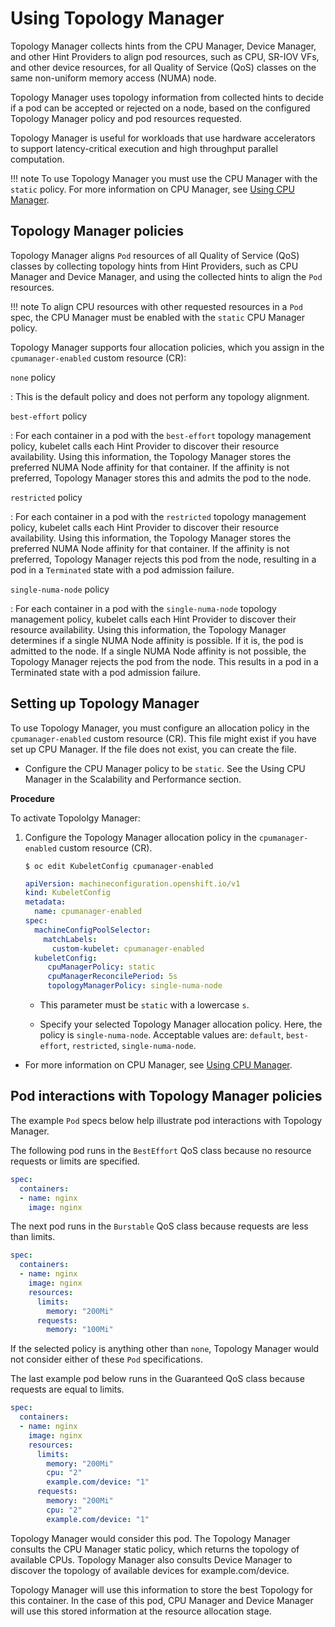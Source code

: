 # Using Topology Manager

Topology Manager collects hints from the CPU Manager, Device Manager, and other Hint Providers to align pod resources, such as CPU, SR-IOV VFs, and other device resources, for all Quality of Service (QoS) classes on the same non-uniform memory access (NUMA) node.

Topology Manager uses topology information from collected hints to decide if a pod can be accepted or rejected on a node, based on the configured Topology Manager policy and pod resources requested.

Topology Manager is useful for workloads that use hardware accelerators to support latency-critical execution and high throughput parallel computation.

!!! note
    To use Topology Manager you must use the CPU Manager with the `static` policy. For more information on CPU Manager, see [Using CPU Manager](../scalability_and_performance/using-cpu-manager/#using-cpu-manager).

## Topology Manager policies

Topology Manager aligns `Pod` resources of all Quality of Service (QoS) classes by collecting topology hints from Hint Providers, such as CPU Manager and Device Manager, and using the collected hints to align the `Pod` resources.

!!! note
    To align CPU resources with other requested resources in a `Pod` spec, the CPU Manager must be enabled with the `static` CPU Manager policy.

Topology Manager supports four allocation policies, which you assign in the `cpumanager-enabled` custom resource (CR):

`none` policy

:   This is the default policy and does not perform any topology alignment.

`best-effort` policy

:   For each container in a pod with the `best-effort` topology management policy, kubelet calls each Hint Provider to discover their resource availability. Using this information, the Topology Manager stores the preferred NUMA Node affinity for that container. If the affinity is not preferred, Topology Manager stores this and admits the pod to the node.

`restricted` policy

:   For each container in a pod with the `restricted` topology management policy, kubelet calls each Hint Provider to discover their resource availability. Using this information, the Topology Manager stores the preferred NUMA Node affinity for that container. If the affinity is not preferred, Topology Manager rejects this pod from the node, resulting in a pod in a `Terminated` state with a pod admission failure.

`single-numa-node` policy

:   For each container in a pod with the `single-numa-node` topology management policy, kubelet calls each Hint Provider to discover their resource availability. Using this information, the Topology Manager determines if a single NUMA Node affinity is possible. If it is, the pod is admitted to the node. If a single NUMA Node affinity is not possible, the Topology Manager rejects the pod from the node. This results in a pod in a Terminated state with a pod admission failure.

## Setting up Topology Manager

To use Topology Manager, you must configure an allocation policy in the `cpumanager-enabled` custom resource (CR). This file might exist if you have set up CPU Manager. If the file does not exist, you can create the file.

-   Configure the CPU Manager policy to be `static`. See the Using CPU Manager in the Scalability and Performance section.

**Procedure**

To activate Topololgy Manager:

1.  Configure the Topology Manager allocation policy in the `cpumanager-enabled` custom resource (CR).

    ``` terminal
    $ oc edit KubeletConfig cpumanager-enabled
    ```

    ``` yaml
    apiVersion: machineconfiguration.openshift.io/v1
    kind: KubeletConfig
    metadata:
      name: cpumanager-enabled
    spec:
      machineConfigPoolSelector:
        matchLabels:
          custom-kubelet: cpumanager-enabled
      kubeletConfig:
         cpuManagerPolicy: static 
         cpuManagerReconcilePeriod: 5s
         topologyManagerPolicy: single-numa-node 
    ```

    -   This parameter must be `static` with a lowercase `s`.

    -   Specify your selected Topology Manager allocation policy. Here, the policy is `single-numa-node`. Acceptable values are: `default`, `best-effort`, `restricted`, `single-numa-node`.

-   For more information on CPU Manager, see [Using CPU Manager](../scalability_and_performance/using-cpu-manager/#using-cpu-manager).

## Pod interactions with Topology Manager policies

The example `Pod` specs below help illustrate pod interactions with Topology Manager.

The following pod runs in the `BestEffort` QoS class because no resource requests or limits are specified.

``` yaml
spec:
  containers:
  - name: nginx
    image: nginx
```

The next pod runs in the `Burstable` QoS class because requests are less than limits.

``` yaml
spec:
  containers:
  - name: nginx
    image: nginx
    resources:
      limits:
        memory: "200Mi"
      requests:
        memory: "100Mi"
```

If the selected policy is anything other than `none`, Topology Manager would not consider either of these `Pod` specifications.

The last example pod below runs in the Guaranteed QoS class because requests are equal to limits.

``` yaml
spec:
  containers:
  - name: nginx
    image: nginx
    resources:
      limits:
        memory: "200Mi"
        cpu: "2"
        example.com/device: "1"
      requests:
        memory: "200Mi"
        cpu: "2"
        example.com/device: "1"
```

Topology Manager would consider this pod. The Topology Manager consults the CPU Manager static policy, which returns the topology of available CPUs. Topology Manager also consults Device Manager to discover the topology of available devices for example.com/device.

Topology Manager will use this information to store the best Topology for this container. In the case of this pod, CPU Manager and Device Manager will use this stored information at the resource allocation stage.
